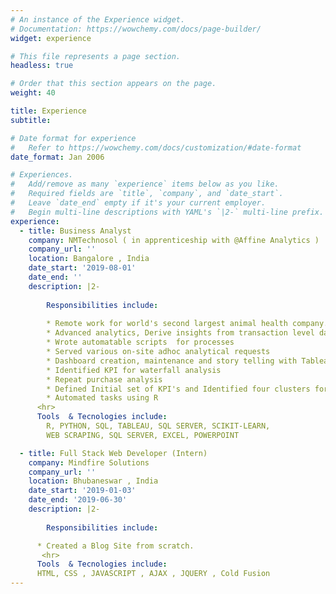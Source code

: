 ```yaml
---
# An instance of the Experience widget.
# Documentation: https://wowchemy.com/docs/page-builder/
widget: experience

# This file represents a page section.
headless: true

# Order that this section appears on the page.
weight: 40

title: Experience
subtitle:

# Date format for experience
#   Refer to https://wowchemy.com/docs/customization/#date-format
date_format: Jan 2006

# Experiences.
#   Add/remove as many `experience` items below as you like.
#   Required fields are `title`, `company`, and `date_start`.
#   Leave `date_end` empty if it's your current employer.
#   Begin multi-line descriptions with YAML's `|2-` multi-line prefix.
experience:
  - title: Business Analyst
    company: NMTechnosol ( in apprenticeship with @Affine Analytics )
    company_url: ''
    location: Bangalore , India
    date_start: '2019-08-01'
    date_end: ''
    description: |2-
 
        Responsibilities include:
        
        * Remote work for world's second largest animal health company.
        * Advanced analytics, Derive insights from transaction level data
        * Wrote automatable scripts  for processes 
        * Served various on-site adhoc analytical requests
        * Dashboard creation, maintenance and story telling with Tableau 
        * Identified KPI for waterfall analysis
        * Repeat purchase analysis 
        * Defined Initial set of KPI's and Identified four clusters for Market segmentation using unsupervised machine learning techniques for targeted marketing .
        * Automated tasks using R
      <hr>
      Tools  & Tecnologies include:
        R, PYTHON, SQL, TABLEAU, SQL SERVER, SCIKIT-LEARN, 
        WEB SCRAPING, SQL SERVER, EXCEL, POWERPOINT

  - title: Full Stack Web Developer (Intern)
    company: Mindfire Solutions
    company_url: ''
    location: Bhubaneswar , India
    date_start: '2019-01-03'
    date_end: '2019-06-30'
    description: |2-
 
        Responsibilities include:

      * Created a Blog Site from scratch.
       <hr>
      Tools  & Tecnologies include:
      HTML, CSS , JAVASCRIPT , AJAX , JQUERY , Cold Fusion 
---
```


